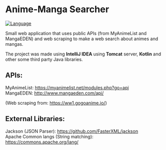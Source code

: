 # Anime-Manga Searcher

[![Language](https://img.shields.io/badge/Kotlin-1.1-green.svg)](http://kotlinlang.org/)

Small web application that uses public APIs (from MyAnimeList and MangaEDEN) and web scraping to make a web search about animes and mangas.  

The project was made using **IntelliJ IDEA** using **Tomcat** server, **Kotlin** and other some third party Java libraries.  

APIs:
-----

MyAnimeList: https://myanimelist.net/modules.php?go=api  
MangaEDEN: http://www.mangaeden.com/api/

(Web scraping from: https://ww1.gogoanime.io/)


External Libraries:
----------

Jackson (JSON Parser): https://github.com/FasterXML/jackson  
Apache Common langs (String matching): https://commons.apache.org/lang/
